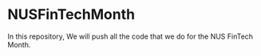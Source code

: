 # NUSFinTechMonth
In this repository, We will push all the code that we do for the NUS FinTech Month.
